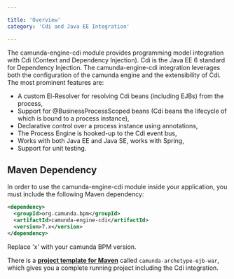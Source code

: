 ```yaml
---

title: 'Overview'
category: 'Cdi and Java EE Integration'

---
```


The camunda-engine-cdi module provides programming model integration with Cdi (Context and Dependency Injection). Cdi is the Java EE 6 standard for Dependency Injection. The camunda-engine-cdi integration leverages both the configuration of the camunda engine and the extensibility of Cdi. The most prominent features are:

 * A custom El-Resolver for resolving Cdi beans (including EJBs) from the process,
 * Support for @BusinessProcessScoped beans (Cdi beans the lifecycle of which is bound to a process instance),
 * Declarative control over a process instance using annotations,
 * The Process Engine is hooked-up to the Cdi event bus,
 * Works with both Java EE and Java SE, works with Spring,
 * Support for unit testing.

## Maven Dependency

In order to use the camunda-engine-cdi module inside your application, you must include the following Maven dependency:

```xml
<dependency>
  <groupId>org.camunda.bpm</groupId>
  <artifactId>camunda-engine-cdi</artifactId>
  <version>7.x</version>
</dependency>
```

Replace 'x' with your camunda BPM version.

<div class="alert alert-info">
  There is a <a href="ref:#process-applications-maven-project-templates-archetypes"><strong>project template for Maven</strong></a> called <code>camunda-archetype-ejb-war</code>, which gives you a complete running project including the Cdi integration.
</div>

